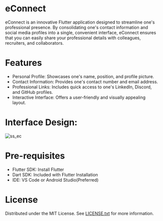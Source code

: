 # eConnect
eConnect is an innovative Flutter application designed to streamline one's professional presence. By consolidating one's contact information and social media profiles into a single, convenient interface, eConnect ensures that you can easily share your professional details with colleagues, recruiters, and collaborators.

# Features
- Personal Profile: Showcases one's name, position, and profile picture.
- Contact Information: Provides one's contact number and email address.
- Professional Links: Includes quick access to one's LinkedIn, Discord, and GitHub profiles.
- Interactive Interface: Offers a user-friendly and visually appealing layout.

# Interface Design:
![ss_ec](https://github.com/nehanpnair/eConnect/assets/159271815/297003ce-e55b-4a43-898b-fd0471fb8381)


# Pre-requisites
- Flutter SDK: Install Flutter
- Dart SDK: Included with Flutter Installation
- IDE: VS Code or Android Studio(Preferred)

# License
Distributed under the MIT License. See [LICENSE.txt](https://github.com/nehanpnair/eConnect/blob/main/LICENSE.txt) for more information.
  

